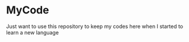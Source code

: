 # MyCode

Just want to use this repository to keep my codes here when I started to learn a new language
